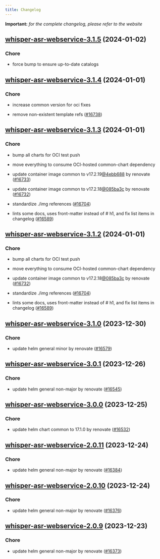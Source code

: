 ```yaml
---
title: Changelog
---
```


**Important:**
*for the complete changelog, please refer to the website*



## [whisper-asr-webservice-3.1.5](https://github.com/truecharts/charts/compare/whisper-asr-webservice-3.1.4...whisper-asr-webservice-3.1.5) (2024-01-02)

### Chore



- force bump to ensure up-to-date catalogs


## [whisper-asr-webservice-3.1.4](https://github.com/truecharts/charts/compare/whisper-asr-webservice-3.1.3...whisper-asr-webservice-3.1.4) (2024-01-01)

### Chore



- increase common version for oci fixes

- remove non-existent template refs ([#16738](https://github.com/truecharts/charts/issues/16738))


## [whisper-asr-webservice-3.1.3](https://github.com/truecharts/charts/compare/whisper-asr-webservice-3.1.0...whisper-asr-webservice-3.1.3) (2024-01-01)

### Chore



- bump all charts for OCI test push

- move everything to consume OCI-hosted common-chart dependency

- update container image common to v17.2.19[@4ebb688](https://github.com/4ebb688) by renovate ([#16733](https://github.com/truecharts/charts/issues/16733))

- update container image common to v17.2.18[@085ba3c](https://github.com/085ba3c) by renovate ([#16732](https://github.com/truecharts/charts/issues/16732))

- standardize ./img references ([#16704](https://github.com/truecharts/charts/issues/16704))

- lints some docs, uses front-matter instead of # h1, and fix list items in changelog ([#16589](https://github.com/truecharts/charts/issues/16589))


## [whisper-asr-webservice-3.1.2](https://github.com/truecharts/charts/compare/whisper-asr-webservice-3.1.0...whisper-asr-webservice-3.1.2) (2024-01-01)

### Chore



- bump all charts for OCI test push

- move everything to consume OCI-hosted common-chart dependency

- update container image common to v17.2.18[@085ba3c](https://github.com/085ba3c) by renovate ([#16732](https://github.com/truecharts/charts/issues/16732))

- standardize ./img references ([#16704](https://github.com/truecharts/charts/issues/16704))

- lints some docs, uses front-matter instead of # h1, and fix list items in changelog ([#16589](https://github.com/truecharts/charts/issues/16589))
## [whisper-asr-webservice-3.1.0](https://github.com/truecharts/charts/compare/whisper-asr-webservice-3.0.1...whisper-asr-webservice-3.1.0) (2023-12-30)

### Chore

- update helm general minor by renovate ([#16579](https://github.com/truecharts/charts/issues/16579))

## [whisper-asr-webservice-3.0.1](https://github.com/truecharts/charts/compare/whisper-asr-webservice-3.0.0...whisper-asr-webservice-3.0.1) (2023-12-26)

### Chore

- update helm general non-major by renovate ([#16545](https://github.com/truecharts/charts/issues/16545))

## [whisper-asr-webservice-3.0.0](https://github.com/truecharts/charts/compare/whisper-asr-webservice-2.0.11...whisper-asr-webservice-3.0.0) (2023-12-25)

### Chore

- update helm chart common to 17.1.0 by renovate ([#16532](https://github.com/truecharts/charts/issues/16532))

## [whisper-asr-webservice-2.0.11](https://github.com/truecharts/charts/compare/whisper-asr-webservice-2.0.10...whisper-asr-webservice-2.0.11) (2023-12-24)

### Chore

- update helm general non-major by renovate ([#16384](https://github.com/truecharts/charts/issues/16384))

## [whisper-asr-webservice-2.0.10](https://github.com/truecharts/charts/compare/whisper-asr-webservice-2.0.9...whisper-asr-webservice-2.0.10) (2023-12-24)

### Chore

- update helm general non-major by renovate ([#16376](https://github.com/truecharts/charts/issues/16376))

## [whisper-asr-webservice-2.0.9](https://github.com/truecharts/charts/compare/whisper-asr-webservice-2.0.8...whisper-asr-webservice-2.0.9) (2023-12-23)

### Chore

- update helm general non-major by renovate ([#16373](https://github.com/truecharts/charts/issues/16373))

